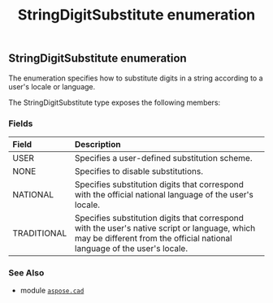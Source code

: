 ﻿---
title: StringDigitSubstitute enumeration
second_title: Aspose.CAD for Python via .NET API References
description: 
type: docs
weight: 800
url: /python-net/aspose.cad/stringdigitsubstitute/
is_root: false
---

## StringDigitSubstitute enumeration

The enumeration specifies how to substitute digits in a string according to a user's locale or language.



The StringDigitSubstitute type exposes the following members:

### Fields
| Field | Description |
| :- | :- |
| USER | Specifies a user-defined substitution scheme. |
| NONE | Specifies to disable substitutions. |
| NATIONAL | Specifies substitution digits that correspond with the official national language of the user's locale. |
| TRADITIONAL | Specifies substitution digits that correspond with the user's native script or language, which may be different from the official national language of the user's locale. |



### See Also
* module [`aspose.cad`](..)
